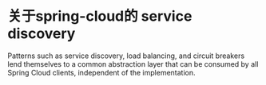 # 关于spring-cloud的 service discovery

Patterns such as service discovery, load balancing, and circuit breakers lend themselves to a common abstraction layer that can be consumed by all Spring Cloud clients, independent of the implementation.